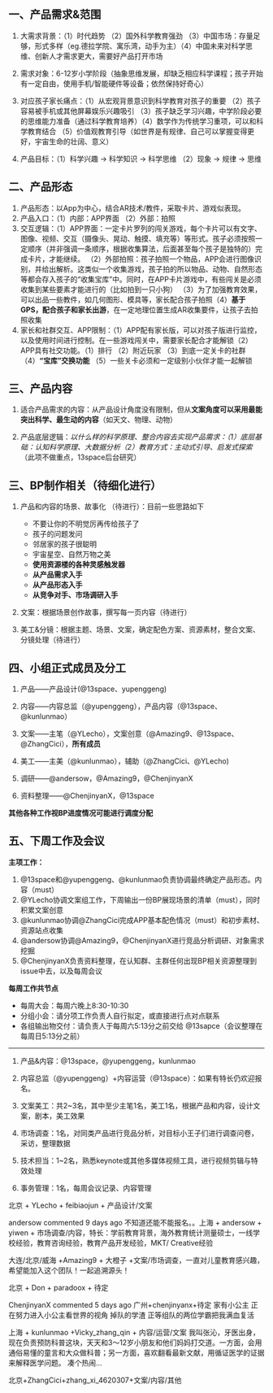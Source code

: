 
## 一、产品需求&范围 ##

1. 大需求背景：（1）时代趋势 （2）国外科学教育强劲 （3）中国市场：存量足够，形式多样（eg.德拉学院、寓乐湾，动手为主）（4）中国未来对科学思维、创新人才需求更大，需要好产品打开市场

2. 需求对象：6-12岁小学阶段（抽象思维发展，却缺乏相应科学课程；孩子开始有一定自由，使用手机/智能硬件等设备；依然保持好奇心）


3. 对应孩子家长痛点：（1）从宏观背景意识到科学教育对孩子的重要 （2）孩子容易被手机或其他屏幕娱乐兴趣吸引 （3）孩子缺乏学习兴趣，中学阶段必要的思维能力准备（通过科学教育培养）（4）数学作为传统学习重项，可以和科学教育结合 （5）价值观教育引导（如世界是有规律、自己可以掌握变得更好，宇宙生命的壮阔、意义）

4. 产品目标：（1）科学兴趣 → 科学知识 → 科学思维 （2）现象 → 规律 → 思维



## 二、产品形态 ##

1. 产品形态：以App为中心，结合AR技术/教件，采取卡片、游戏似表现。
2. 产品入口：（1）内部：APP界面 （2）外部：拍照
3. 交互逻辑：（1）APP界面：一定卡片罗列的闯关游戏，每个卡片可以有文字、图像、视频、交互（摄像头、晃动、触摸、填充等）等形式。孩子必须按照一定顺序（并非强调一条顺序，根据收集算法，后面甚至每个孩子是独特的）完成卡片，才能继续。 （2）外部拍照：孩子拍照一个物品，APP会进行图像识别，并给出解析。这类似一个收集游戏，孩子拍的所以物品、动物、自然形态等都会存入孩子的“收集宝库”中。同时，在APP卡片游戏中，有些闯关是必须收集到某些要素才能进行的（比如拍到一只小狗） （3）为了加强教育效果，可以出品一些教件，如几何图形、模具等，家长配合孩子拍照（4）**基于GPS，配合孩子和家长出游**，在一定地理位置生成AR收集要件，让孩子去拍照收集
4. 家长和社群交互、APP限制：（1）APP配有家长版，可以对孩子版进行监控，以及使用时间进行控制。在一些游戏闯关中，需要家长配合才能解锁（2）APP具有社交功能。（1）排行 （2）附近玩家 （3）到底一定关卡的社群 （4）**“宝库”交换功能** （5）一些关卡必须和一定级别小伙伴才能一起解锁


## 三、产品内容 ##

1. 适合产品需求的内容：从产品设计角度没有限制，但从**文案角度可以采用最能突出科学、最生动的内容**（如天文、物理、动物）

2. 产品底层逻辑：*以什么样的科学原理、整合内容去实现产品需求：（1）底层基础：认知科学原理、大数据分析（2）教育方式：主动式引导、启发式探索*（此项不做重点，13space后台研究）


## 三、BP制作相关（待细化进行） ##

1. 产品和内容的场景、故事化 （待进行）：目前一些思路如下
    - 不要让你的不明觉厉再传给孩子了
    - 孩子的问题发问
    - 邻居家的孩子很聪明
    - 宇宙星空、自然万物之美
    - **使用资源楼的各种灵感触发器**
    - **从产品需求入手**
    - **从产品形态入手**
    - **从竞争对手、市场调研入手**


2. 文案：根据场景创作故事，撰写每一页内容（待进行）


3. 美工&分镜：根据主题、场景、文案，确定配色方案、资源素材，整合文案、分镜处理（待进行）

## 四、小组正式成员及分工 ##


1. 产品——产品设计(@13space、yupenggeng)

2. 内容——内容总监（@yupenggeng），产品内容（@13space、@kunlunmao）

3. 文案——主笔（@YLecho），文案创意（@Amazing9、@13space、@ZhangCici），**所有成员**

4. 美工——主美（@kunlunmao），辅助（@ZhangCici、@YLecho)

5. 调研——@andersow，@Amazing9，@ChenjinyanX

6. 资料整理——@ChenjinyanX，@13space

**其他各种工作视BP进度情况可能进行调度分配**

## 五、下周工作及会议 ##

**主项工作：**

1. @13space和@yupenggeng、@kunlunmao负责协调最终确定产品形态。内容（must）
2. @YLecho协调文案组工作，下周输出一份BP展现场景的清单（must），同时积累文案创意
3. @kunlunmao协调@ZhangCici完成APP基本配色情况（must）和初步素材、资源站点收集
4. @andersow协调@Amazing9，@ChenjinyanX进行竞品分析调研、对象需求挖掘
5. @ChenjinyanX负责资料整理，在认知群、主群任何出现BP相关资源整理到issue中去，以及每周会议


**每周工作共节点**

- 每周大会：每周六晚上8:30-10:30
- 分组小会：请分项工作负责人自行拟定，或直接进行点对点联系
- 各组输出物交付：请负责人于每周六5:13分之前交给 @13sapce（会议整理在每周日5:13分之前）



-----------------------------------------

1. 产品&内容：@13space，@yupenggeng，kunlunmao


2. 内容总监（@yupenggeng）+内容运营（@13space）：如果有特长仍欢迎报名。

3. 文案美工：共2~3名，其中至少主笔1名，美工1名，根据产品和内容，设计文案，剧本，美工效果

4. 市场调查：1名，对同类产品进行竞品分析，对目标小王子们进行调查问卷，采访，整理数据

5. 技术担当：1~2名，熟悉keynote或其他多媒体视频工具，进行视频剪辑与特效处理

6. 事务管理：1名，每周会议记录、内容管理



北京 + YLecho + feibiaojun + 产品设计/文案

andersow commented 9 days ago
不知道还能不能报名。。上海 + andersow + yiwen + 市场调查/内容，特长：学前教育背景，海外教育统计测量硕士，一线学校经验，教育咨询经验，教育产品开发经验，MKT/ Creative经验

大连/北京/威海 +Amazing9 + 大橙子 +文案/市场调查，一直对儿童教育感兴趣，希望能加入这个团队！一起追溯源头！

北京 + Don + paradoox + 待定

ChenjinyanX commented 5 days ago
广州+chenjinyanx+待定 家有小公主 正在努力进入小公主看世界的视角 掉队的学渣 正等组队的两位学霸把我满血复活


上海 + kunlunmao +Vicky_zhang_qin + 内容/运营/文案
我叫张沁，牙医出身，现在负责预防科普这块，天天和3～12岁小朋友和他们妈妈打交道。一方面，会用通俗易懂的童言和大众做科普；另一方面，喜欢翻看最新文献，用循证医学的证据来解释医学问题。
凑个热闹…

北京+ZhangCici+zhang_xi_4620307+文案/内容/其他
